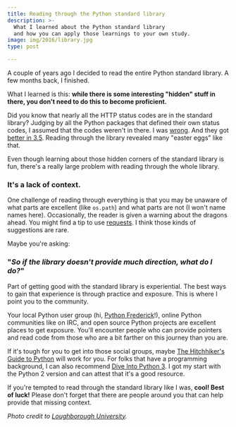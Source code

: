 ```yaml
---
title: Reading through the Python standard library
description: >-
  What I learned about the Python standard library
  and how you can apply those learnings to your own study.
image: img/2016/library.jpg
type: post

---
```

A couple of years ago I decided to read the entire Python standard library.
A few months back, I finished.

What I learned is this:
**while there is some interesting "hidden" stuff in there,
you don't need to do this to become proficient.**

Did you know that nearly all the HTTP status codes are in the standard library?
Judging by all the Python packages that defined their own status codes,
I assumed that the codes weren't in there.
I was [wrong](https://docs.python.org/2/library/httplib.html).
And they got [better in 3.5](https://docs.python.org/3/library/http.html#http-status-codes).
Reading through the library revealed many "easter eggs" like that.

Even though learning about those hidden corners
of the standard library is fun,
there's a really large problem with reading through the whole library.

### It's a lack of context.

One challenge of reading through everything is that you may be unaware
of what parts are excellent (like `os.path`)
and what parts are not (I won't name names here).
Occasionally,
the reader is given a warning about the dragons ahead.
You might find a tip to use [requests](https://docs.python.org/3/library/urllib.request.html).
I think those kinds of suggestions are rare.

Maybe you're asking:

### "*So if the library doesn't provide much direction, what do I do?*"

Part of getting good with the standard library is experiential.
The best ways to gain that experience is through practice and exposure.
This is where I point you to the community.

Your local Python user group (hi, [Python Frederick](https://www.meetup.com/python-frederick/)!),
online Python communities like on IRC,
and open source Python projects
are excellent places to get exposure.
You'll encounter people who can provide pointers
and read code from those who are a bit farther on this journey than you are.

If it's tough for you to get into those social groups,
maybe [The Hitchhiker's Guide to Python](http://docs.python-guide.org/en/latest/)
will work for you.
For folks that have a programming background,
I can also recommend [Dive Into Python 3](http://www.diveintopython3.net/).
I got my start with the Python 2 version
and can attest that it's a good resource.

If you're tempted to read through the standard library like I was,
**cool! Best of luck!**
Please don't forget that there are people around you
that can help provide that missing context.

*Photo credit to
[Loughborough University](https://www.flickr.com/photos/loughboroughuniversitylibrary/6333984637).*
